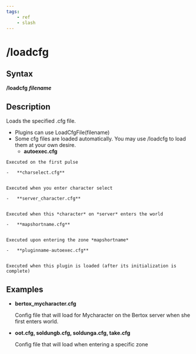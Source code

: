 ```yaml
---
tags:
    - ref
    - slash
---
```

# /loadcfg

## Syntax

**/loadcfg** _**filename**_

## Description

Loads the specified .cfg file.

* Plugins can use LoadCfgFile(filename)
* Some cfg files are loaded automatically. You may use /loadcfg to load them at your own desire.
  * **autoexec.cfg**

```text
Executed on the first pulse

-   **charselect.cfg**


Executed when you enter character select

-   **server_character.cfg**


Executed when this *character* on *server* enters the world

-   **mapshortname.cfg**


Executed upon entering the zone *mapshortname*

-   **pluginname-autoexec.cfg**


Executed when this plugin is loaded (after its initialization is complete)
```

## Examples

* **bertox\_mycharacter.cfg**

  Config file that will load for Mycharacter on the Bertox server when she first enters world.

* **oot.cfg, soldungb.cfg, soldunga.cfg, take.cfg**

  Config file that will load when entering a specific zone

